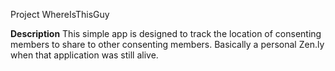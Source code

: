 Project WhereIsThisGuy

**Description**
This simple app is designed to track the location of consenting members to share to other consenting members. 
Basically a personal Zen.ly when that application was still alive.